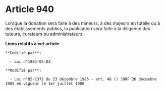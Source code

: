 # Article 940

Lorsque la donation sera faite à des mineurs, à des majeurs en tutelle ou à des établissements publics, la publication sera
faite à la diligence des tuteurs, curateurs ou administrateurs.

**Liens relatifs à cet article**

	**Codifié par**:

	  - Loi n°1803-05-03

	**Modifié par**:

	  - Loi n°85-1372 du 23 décembre 1985 - art. 48 () JORF 26 décembre 1985 en vigueur le 1er juillet 1986

